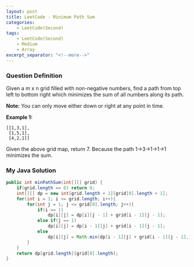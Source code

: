 ```yaml
---
layout: post
title: LeetCode - Minimum Path Sum
categories:
    - LeetCode(Second)
tags:
    - LeetCode(Second)
    - Medium
    - Array
excerpt_separator: "<!--more-->"
---
```


### Question Definition
Given a m x n grid filled with non-negative numbers, find a path from top left to bottom right which minimizes the sum of all numbers along its path.
<!--more-->

**Note:** You can only move either down or right at any point in time.

**Example 1:**
```
[[1,3,1],
 [1,5,1],
 [4,2,1]]
```
Given the above grid map, return 7. Because the path 1→3→1→1→1 minimizes the sum.
### My Java Solution
```java
public int minPathSum(int[][] grid) {
    if(grid.length == 0) return 0;
    int[][] dp = new int[grid.length + 1][grid[0].length + 1];
    for(int i = 1; i <= grid.length; i++){
        for(int j = 1; j <= grid[0].length; j++){
            if(i == 1)
                dp[i][j] = dp[i][j - 1] + grid[i - 1][j - 1];
            else if(j == 1)
                dp[i][j] = dp[i - 1][j] + grid[i - 1][j - 1];
            else
                dp[i][j] = Math.min(dp[i - 1][j] + grid[i - 1][j - 1], dp[i][j - 1] + grid[i - 1][j - 1]);
        }
    }
    return dp[grid.length][grid[0].length];
}
```